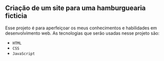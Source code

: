 ## Criação de um site para uma hamburguearia ficticia

Esse projeto é para aperfeiçoar os meus conhecimentos e habilidades em desenvolvimento web.
As tecnologias que serão usadas nesse projeto são:
- `HTML`
- `CSS`
- `JavaScript`